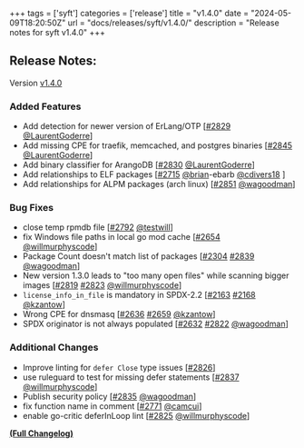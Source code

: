 +++
tags = ['syft']
categories = ['release']
title = "v1.4.0"
date = "2024-05-09T18:20:50Z"
url = "docs/releases/syft/v1.4.0/"
description = "Release notes for syft v1.4.0"
+++

## Release Notes:
Version [v1.4.0](https://github.com/anchore/syft/releases/tag/v1.4.0)

### Added Features

- Add detection for newer version of ErLang/OTP [[#2829](https://github.com/anchore/syft/pull/2829) [@LaurentGoderre](https://github.com/LaurentGoderre)]
- Add missing CPE for traefik, memcached, and postgres binaries [[#2845](https://github.com/anchore/syft/pull/2845) [@LaurentGoderre](https://github.com/LaurentGoderre)]
- Add binary classifier for ArangoDB [[#2830](https://github.com/anchore/syft/pull/2830) [@LaurentGoderre](https://github.com/LaurentGoderre)]
- Add relationships to ELF packages [[#2715](https://github.com/anchore/syft/pull/2715) [@brian](https://github.com/brian)-ebarb [@cdivers18](https://github.com/cdivers18) ]
- Add relationships for ALPM packages (arch linux) [[#2851](https://github.com/anchore/syft/pull/2851) [@wagoodman](https://github.com/wagoodman)]

### Bug Fixes

- close temp rpmdb file [[#2792](https://github.com/anchore/syft/pull/2792) [@testwill](https://github.com/testwill)]
- fix Windows file paths in local go mod cache [[#2654](https://github.com/anchore/syft/pull/2654) [@willmurphyscode](https://github.com/willmurphyscode)]
- Package Count doesn't match list of packages [[#2304](https://github.com/anchore/syft/issues/2304) [#2839](https://github.com/anchore/syft/pull/2839) [@wagoodman](https://github.com/wagoodman)]
- New version 1.3.0 leads to "too many open files" while scanning bigger images [[#2819](https://github.com/anchore/syft/issues/2819) [#2823](https://github.com/anchore/syft/pull/2823) [@willmurphyscode](https://github.com/willmurphyscode)]
- `license_info_in_file` is mandatory in SPDX-2.2 [[#2163](https://github.com/anchore/syft/issues/2163) [#2168](https://github.com/anchore/syft/pull/2168) [@kzantow](https://github.com/kzantow)]
- Wrong CPE for dnsmasq [[#2636](https://github.com/anchore/syft/issues/2636) [#2659](https://github.com/anchore/syft/pull/2659) [@kzantow](https://github.com/kzantow)]
- SPDX originator is not always populated [[#2632](https://github.com/anchore/syft/issues/2632) [#2822](https://github.com/anchore/syft/pull/2822) [@wagoodman](https://github.com/wagoodman)]

### Additional Changes

- Improve linting for `defer Close` type issues [[#2826](https://github.com/anchore/syft/issues/2826)]
- use ruleguard to test for missing defer statements [[#2837](https://github.com/anchore/syft/pull/2837) [@willmurphyscode](https://github.com/willmurphyscode)]
- Publish security policy [[#2835](https://github.com/anchore/syft/pull/2835) [@wagoodman](https://github.com/wagoodman)]
- fix function name in comment [[#2771](https://github.com/anchore/syft/pull/2771) [@camcui](https://github.com/camcui)]
- enable go-critic deferInLoop lint [[#2825](https://github.com/anchore/syft/pull/2825) [@willmurphyscode](https://github.com/willmurphyscode)]

**[(Full Changelog)](https://github.com/anchore/syft/compare/v1.3.0...v1.4.0)**
